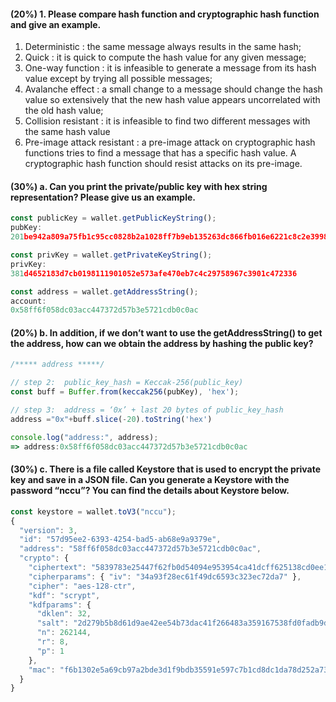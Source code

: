 #### (20%) 1. Please compare hash function and cryptographic hash function and give an example.

1. Deterministic : the same message always results in the same hash;
2. Quick : it is quick to compute the hash value for any given message;
3. One-way function : it is infeasible to generate a message from its hash value except by trying all possible messages;
4. Avalanche effect : a small change to a message should change the hash value so extensively that the new hash value appears uncorrelated with the old hash value;
5. Collision resistant : it is infeasible to find two different messages with the same hash value
6. Pre-image attack resistant : a pre-image attack on cryptographic hash functions tries to find a message that has a specific hash value. A cryptographic hash function should resist attacks on its pre-image.

#### (30%) a. Can you print the private/public key with hex string representation? Please give us an example.

```js
const publicKey = wallet.getPublicKeyString();
pubKey:
201be942a809a75fb1c95cc0828b2a1028ff7b9eb135263dc866fb016e6221c8c2e3998bbeae0fa323c261659c209b07668189109c23e43ec5bcaba1f7e9652d

const privKey = wallet.getPrivateKeyString();
privKey:
381d4652183d7cb0198111901052e573afe470eb7c4c29758967c3901c472336

const address = wallet.getAddressString();
account:
0x58ff6f058dc03acc447372d57b3e5721cdb0c0ac
```

#### (20%) b. In addition, if we don’t want to use the getAddressString() to get the address, how can we obtain the address by hashing the public key?

```javascript
/***** address *****/

// step 2:  public_key_hash = Keccak-256(public_key)
const buff = Buffer.from(keccak256(pubKey), 'hex');

// step 3:  address = ‘0x’ + last 20 bytes of public_key_hash
address ="0x"+buff.slice(-20).toString('hex')

console.log("address:", address);
=> address:0x58ff6f058dc03acc447372d57b3e5721cdb0c0ac
```

#### (30%) c. There is a file called Keystore that is used to encrypt the private key and save in a JSON file. Can you generate a Keystore with the password “nccu”? You can find the details about Keystore below.

```js
const keystore = wallet.toV3("nccu");
{
  "version": 3,
  "id": "57d95ee2-6393-4254-bad5-ab68e9a9379e",
  "address": "58ff6f058dc03acc447372d57b3e5721cdb0c0ac",
  "crypto": {
    "ciphertext": "5839783e25447f62fb0d54094e953954ca41dcff625138cd0ee151c1c07b1b94",
    "cipherparams": { "iv": "34a93f28ec61f49dc6593c323ec72da7" },
    "cipher": "aes-128-ctr",
    "kdf": "scrypt",
    "kdfparams": {
      "dklen": 32,
      "salt": "2d279b5b8d61d9ae42ee54b73dac41f266483a359167538fd0fadb9df434d587",
      "n": 262144,
      "r": 8,
      "p": 1
    },
    "mac": "f6b1302e5a69cb97a2bde3d1f9bdb35591e597c7b1cd8dc1da78d252a736d4e5"
  }
}
```
